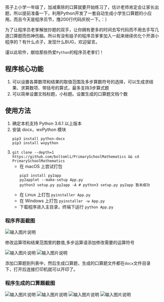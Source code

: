 孩子上小学一年级了，加减乘除的口算就要开始练习了，估计老师肯定会让家长出题，所以提前准备一下，利用Python开发了一套自动生成小学生口算题的小应用。而且今天是程序员节，撸200行代码庆祝一下。：）

为了让程序员老爹解放抄题的双手，让你拥有更多的时间去写代码而不用去手写几道口算题而伤神伤脑。所以有没有娃子的程序员爹爹加入一起来继续优化个开源小程序的？有什么点子，发现什么BUG，欢迎留言。

谨以此软件，献给那些热爱`Python`的程序员老爹们！

## 程序核心功能

1. 可以设置各算数项和结果的取值范围及多步算数符号的选择，可以生成求结果、求算数项、带括号的算式，最多支持3步算式题
1. 可以简单设置文档标题，小标题。设置生成的口算题文档个数

## 使用方法

1. 确定本机支持 Python 3.6.1 以上版本
1. 安装 docx，wxPython 模块
   ```
   pip3 install python-docx
   pip3 install wxpython
   ```
1. `git clone --depth=1 https://github.com/boltomli/PrimarySchoolMathematics && cd PrimarySchoolMathematics`
   * 在 macOS 上尝试打包
      ```
      pip3 install py2app
      py2applet --make-setup App.py
      python3 setup.py py2app -A # python3 setup.py py2app 暂未成功
      ```
   * 在 Linux 上打包 `pyinstaller App.py`
   * 在 Windows 上打包 `pyinstaller -w App.py`
   * 下载程序进入主目录，终端下运行 `python App.py`

### 程序界面截图

![输入图片说明](https://images.gitee.com/uploads/images/2019/0102/165314_cc68e64d_125848.png "Snip20190102_1.png")

修改运算项和结果范围里的数值,多步运算请添加修改需要的运算符号

![输入图片说明](https://images.gitee.com/uploads/images/2019/0102/165520_883d5be6_125848.png)
![输入图片说明](https://images.gitee.com/uploads/images/2019/0102/204453_e30f38d6_125848.png)

添加口算题到列表中，然后生成口算题，生成的口算题文件都在`docx`文件目录下，打开后连接打印机就可以开印了。

### 程序生成的口算题截图

![输入图片说明](https://images.gitee.com/uploads/images/2018/1119/214154_bb529734_125848.png "001.png")
![输入图片说明](https://images.gitee.com/uploads/images/2018/1119/214206_a3081f2e_125848.png "002.png")
![输入图片说明](https://images.gitee.com/uploads/images/2018/1119/214230_b9c6e3ef_125848.png "003.png")
![输入图片说明](https://images.gitee.com/uploads/images/2018/1119/214240_e946434d_125848.png "004.png")
